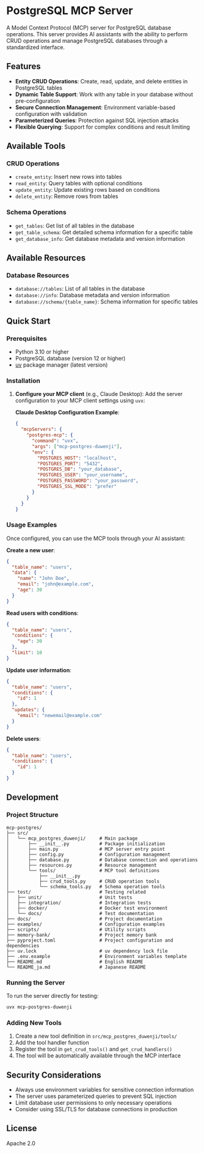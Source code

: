 # PostgreSQL MCP Server

A Model Context Protocol (MCP) server for PostgreSQL database operations. This server provides AI assistants with the ability to perform CRUD operations and manage PostgreSQL databases through a standardized interface.

## Features

- **Entity CRUD Operations**: Create, read, update, and delete entities in PostgreSQL tables
- **Dynamic Table Support**: Work with any table in your database without pre-configuration
- **Secure Connection Management**: Environment variable-based configuration with validation
- **Parameterized Queries**: Protection against SQL injection attacks
- **Flexible Querying**: Support for complex conditions and result limiting

## Available Tools

### CRUD Operations
- `create_entity`: Insert new rows into tables
- `read_entity`: Query tables with optional conditions
- `update_entity`: Update existing rows based on conditions
- `delete_entity`: Remove rows from tables

### Schema Operations
- `get_tables`: Get list of all tables in the database
- `get_table_schema`: Get detailed schema information for a specific table
- `get_database_info`: Get database metadata and version information

## Available Resources

### Database Resources
- `database://tables`: List of all tables in the database
- `database://info`: Database metadata and version information
- `database://schema/{table_name}`: Schema information for specific tables

## Quick Start

### Prerequisites

- Python 3.10 or higher
- PostgreSQL database (version 12 or higher)
- [uv](https://github.com/astral-sh/uv) package manager (latest version)

### Installation

1. **Configure your MCP client** (e.g., Claude Desktop):
   Add the server configuration to your MCP client settings using `uvx`:

   **Claude Desktop Configuration Example**:
   ```json
   {
     "mcpServers": {
       "postgres-mcp": {
         "command": "uvx",
         "args": ["mcp-postgres-duwenji"],
         "env": {
           "POSTGRES_HOST": "localhost",
           "POSTGRES_PORT": "5432",
           "POSTGRES_DB": "your_database",
           "POSTGRES_USER": "your_username",
           "POSTGRES_PASSWORD": "your_password",
           "POSTGRES_SSL_MODE": "prefer"
         }
       }
     }
   }
   ```



### Usage Examples

Once configured, you can use the MCP tools through your AI assistant:

**Create a new user**:
```json
{
  "table_name": "users",
  "data": {
    "name": "John Doe",
    "email": "john@example.com",
    "age": 30
  }
}
```

**Read users with conditions**:
```json
{
  "table_name": "users",
  "conditions": {
    "age": 30
  },
  "limit": 10
}
```

**Update user information**:
```json
{
  "table_name": "users",
  "conditions": {
    "id": 1
  },
  "updates": {
    "email": "newemail@example.com"
  }
}
```

**Delete users**:
```json
{
  "table_name": "users",
  "conditions": {
    "id": 1
  }
}
```

## Development

### Project Structure

```
mcp-postgres/
├── src/
│   └── mcp_postgres_duwenji/     # Main package
│       ├── __init__.py           # Package initialization
│       ├── main.py               # MCP server entry point
│       ├── config.py             # Configuration management
│       ├── database.py           # Database connection and operations
│       ├── resources.py          # Resource management
│       └── tools/                # MCP tool definitions
│           ├── __init__.py
│           ├── crud_tools.py     # CRUD operation tools
│           └── schema_tools.py   # Schema operation tools
├── test/                         # Testing related
│   ├── unit/                     # Unit tests
│   ├── integration/              # Integration tests
│   ├── docker/                   # Docker test environment
│   └── docs/                     # Test documentation
├── docs/                         # Project documentation
├── examples/                     # Configuration examples
├── scripts/                      # Utility scripts
├── memory-bank/                  # Project memory bank
├── pyproject.toml                # Project configuration and dependencies
├── uv.lock                       # uv dependency lock file
├── .env.example                  # Environment variables template
├── README.md                     # English README
└── README_ja.md                  # Japanese README
```

### Running the Server

To run the server directly for testing:

```bash
uvx mcp-postgres-duwenji
```

### Adding New Tools

1. Create a new tool definition in `src/mcp_postgres_duwenji/tools/`
2. Add the tool handler function
3. Register the tool in `get_crud_tools()` and `get_crud_handlers()`
4. The tool will be automatically available through the MCP interface

## Security Considerations

- Always use environment variables for sensitive connection information
- The server uses parameterized queries to prevent SQL injection
- Limit database user permissions to only necessary operations
- Consider using SSL/TLS for database connections in production

## License

Apache 2.0
